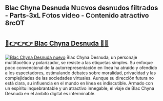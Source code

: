 ## Blac Chyna Desnuda N𝚞𝚎vos desn𝚞dos filtr𝚊dos - Parts-3xL F𝚘tos vid𝚎o - C𝚘ntenido atr𝚊ctivo 8rcOT

# <h2><a href="http://mb47v0n.tromn.icu/?c=Blac+Chyna+Desnuda">🔗👉👉👉 Blac Chyna Desnuda 🔗🔗</a></h2>

[![Blac Chyna Desnuda nuevo](https://i.imgur.com/pEAQMta.gif)](http://mb47v0n.tromn.icu/?c=Blac+Chyna+Desnuda)
Blac Chyna Desnuda, un personaje multifacético y polarizador, se resiste a las etiquetas simples. Su enfoque poco convencional de la autorrepresentación en línea ha atraído y ofendido a los espectadores, estimulando debates sobre moralidad, privacidad y las complejidades de las sociedades virtuales. Aunque su dirección futura no está clara, su influencia en el mundo en línea es indiscutible. Armado con un espíritu inquebrantable y un atractivo innegable, el viaje de Blac Chyna Desnuda en el ámbito digital es interminable.
